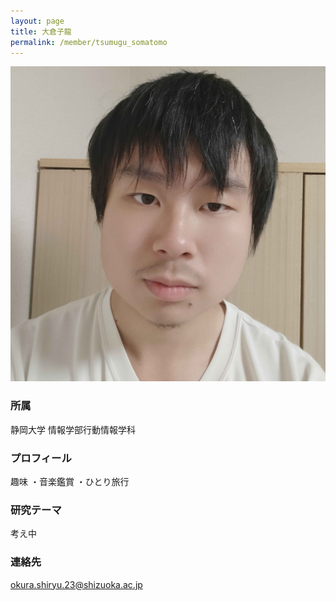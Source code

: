 ```yaml
---
layout: page
title: 大倉子龍
permalink: /member/tsumugu_somatomo
---
```

![写真](/assets/img/members/shiryu_okura.jpg "大倉")

### 所属
静岡大学 情報学部行動情報学科

### プロフィール
趣味
・音楽鑑賞
・ひとり旅行

### 研究テーマ
考え中

### 連絡先
okura.shiryu.23@shizuoka.ac.jp